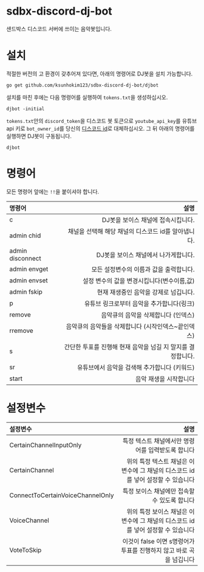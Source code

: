 # sdbx-discord-dj-bot
샌드박스 디스코드 서버에 쓰이는 음악봇입니다.

# 설치
적절한 버전의 고 환경이 갖추어져 있다면, 아래의 명령어로 DJ봇을 설치 가능합니다.
```
go get github.com/ksunhokim123/sdbx-discord-dj-bot/djbot
```
설치를 마친 후에는 다음 명령어를 실행하여 `tokens.txt`을 생성하십시오.
```
djbot -initial
```
`tokens.txt`안의 `discord_token`을 디스코드 봇 토큰으로 `youtube_api_key`를 유튜브 api 키로  `bot_owner_id`를 당신의 [디스코드 id](https://support.discordapp.com/hc/en-us/articles/206346498-Where-can-I-find-my-User-Server-Message-ID-)로 대체하십시오.
그 뒤 아래의 명령어를 실행하면 DJ봇이 구동됩니다.
```
djbot
```
# 명령어
모든 명령어 앞에는 `!!`을 붙이셔야 합니다.

| 명령어 | 설명 |
| :-- | --: |
| c | DJ봇을 보이스 채널에 접속시킵니다. |
| admin chid | 채널을 선택해 해당 채널의 디스코드 id를 알아냅니다. |
| admin disconnect | DJ봇을 보이스 채널에서 나가게합니다. |
| admin envget | 모든 설정변수의 이름과 값을 출력합니다. |
| admin envset | 설정 변수의 값을 변경시킵니다(변수이름,값) |
| admin fskip | 현재 재생중인 음악을 강제로 넘깁니다. |
| p | 유튜브 링크로부터 음악을 추가합니다(링크) |
| remove | 음악큐의 음악을 삭제합니다 (인덱스) |
| rremove | 음악큐의 음악들을 삭제합니다 (시작인덱스~끝인덱스) |
| s | 간단한 투표를 진행해 현재 음악을 넘길 지 말지를 결정합니다. |
| sr | 유튜브에서 음악을 검색해 추가합니다 (키워드) |
| start | 음악 재생을 시작합니다 |

# 설정변수
| 설정변수 | 설명 |
| :-- | --: |
| CertainChannelInputOnly | 특정 텍스트 채널에서만 명령어를 입력받도록 합니다 |
| CertainChannel | 위의 특정 텍스트 채널은 이 변수에 그 채널의 디스코드 id를 넣어 설정할 수 있습니다 |
| ConnectToCertainVoiceChannelOnly | 특정 보이스 채널에만 접속할 수 있도록 합니다 |
| VoiceChannel | 위의 특정 보이스 채널은 이 변수에 그 채널의 디스코드 id를 넣어 설정할 수 있습니다 |
| VoteToSkip | 이것이 false 이면 s명령어가 투표를 진행하지 않고 바로 곡을 넘깁니다 |

